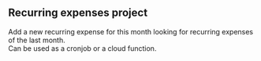 ## Recurring expenses project

Add a new recurring expense for this month looking for recurring expenses of the last month.  
Can be used as a cronjob or a cloud function.